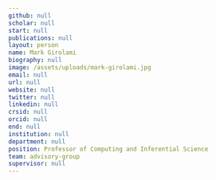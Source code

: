 ```yaml
---
github: null
scholar: null
start: null
publications: null
layout: person
name: Mark Girolami
biography: null
image: /assets/uploads/mark-girolami.jpg
email: null
url: null
website: null
twitter: null
linkedin: null
crsid: null
orcid: null
end: null
institution: null
department: null
position: Professor of Computing and Inferential Science
team: advisory-group
supervisor: null
---
```

